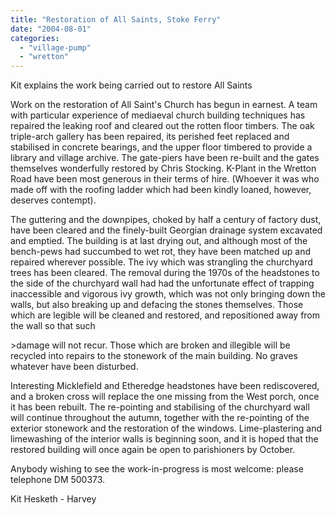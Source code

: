 ```yaml
---
title: "Restoration of All Saints, Stoke Ferry"
date: "2004-08-01"
categories: 
  - "village-pump"
  - "wretton"
---
```


Kit explains the work being carried out to restore All Saints

Work on the restoration of All Saint's Church has begun in earnest. A team with particular experience of mediaeval church building techniques has repaired the leaking roof and cleared out the rotten floor timbers. The oak triple-arch gallery has been repaired, its perished feet replaced and stabilised in concrete bearings, and the upper floor timbered to provide a library and village archive. The gate-piers have been re-built and the gates themselves wonderfully restored by Chris Stocking. K-Plant in the Wretton Road have been most generous in their terms of hire. (Whoever it was who made off with the roofing ladder which had been kindly loaned, however, deserves contempt).

The guttering and the downpipes, choked by half a century of factory dust, have been cleared and the finely-built Georgian drainage system excavated and emptied. The building is at last drying out, and although most of the bench-pews had succumbed to wet rot, they have been matched up and repaired wherever possible. The ivy which was strangling the churchyard trees has been cleared. The removal during the 1970s of the headstones to the side of the churchyard wall had had the unfortunate effect of trapping inaccessible and vigorous ivy growth, which was not only bringing down the walls, but also breaking up and defacing the stones themselves. Those which are legible will be cleaned and restored, and repositioned away from the wall so that such

\>damage will not recur. Those which are broken and illegible will be recycled into repairs to the stonework of the main building. No graves whatever have been disturbed.

Interesting Micklefield and Etheredge headstones have been rediscovered, and a broken cross will replace the one missing from the West porch, once it has been rebuilt. The re-pointing and stabilising of the churchyard wall will continue throughout the autumn, together with the re-pointing of the exterior stonework and the restoration of the windows. Lime-plastering and limewashing of the interior walls is beginning soon, and it is hoped that the restored building will once again be open to parishioners by October.

Anybody wishing to see the work-in-progress is most welcome: please telephone DM 500373.

Kit Hesketh - Harvey
